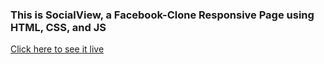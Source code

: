 ### This is SocialView, a Facebook-Clone Responsive Page using HTML, CSS, and JS

[Click here to see it live]()
